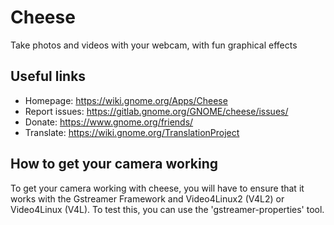 # Cheese

Take photos and videos with your webcam, with fun graphical effects

## Useful links

- Homepage: <https://wiki.gnome.org/Apps/Cheese>
- Report issues: <https://gitlab.gnome.org/GNOME/cheese/issues/>
- Donate: <https://www.gnome.org/friends/>
- Translate: <https://wiki.gnome.org/TranslationProject>

## How to get your camera working

To get your camera working with cheese, you will have to ensure that it works
with the Gstreamer Framework and Video4Linux2 (V4L2) or Video4Linux (V4L). To
test this, you can use the 'gstreamer-properties' tool.
